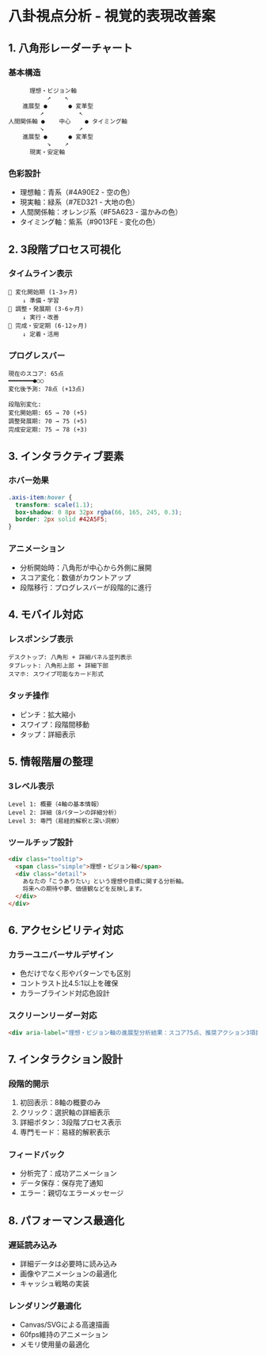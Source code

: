 # 八卦視点分析 - 視覚的表現改善案

## 1. 八角形レーダーチャート

### 基本構造
```
      理想・ビジョン軸
           ↗    ↖
    進展型 ●      ● 変革型
         ↗          ↖
人間関係軸 ●    中心    ● タイミング軸
         ↘          ↗
    進展型 ●      ● 変革型  
           ↘    ↗
      現実・安定軸
```

### 色彩設計
- 理想軸：青系（#4A90E2 - 空の色）
- 現実軸：緑系（#7ED321 - 大地の色）  
- 人間関係軸：オレンジ系（#F5A623 - 温かみの色）
- タイミング軸：紫系（#9013FE - 変化の色）

## 2. 3段階プロセス可視化

### タイムライン表示
```
🌱 変化開始期 (1-3ヶ月)
    ↓ 準備・学習
🌿 調整・発展期 (3-6ヶ月)  
    ↓ 実行・改善
🌳 完成・安定期 (6-12ヶ月)
    ↓ 定着・活用
```

### プログレスバー
```
現在のスコア: 65点
━━━━━━━●○○ 
変化後予測: 78点 (+13点)

段階別変化:
変化開始期: 65 → 70 (+5)
調整発展期: 70 → 75 (+5)  
完成安定期: 75 → 78 (+3)
```

## 3. インタラクティブ要素

### ホバー効果
```css
.axis-item:hover {
  transform: scale(1.1);
  box-shadow: 0 8px 32px rgba(66, 165, 245, 0.3);
  border: 2px solid #42A5F5;
}
```

### アニメーション
- 分析開始時：八角形が中心から外側に展開
- スコア変化：数値がカウントアップ
- 段階移行：プログレスバーが段階的に進行

## 4. モバイル対応

### レスポンシブ表示
```
デスクトップ: 八角形 + 詳細パネル並列表示
タブレット: 八角形上部 + 詳細下部
スマホ: スワイプ可能なカード形式
```

### タッチ操作
- ピンチ：拡大縮小
- スワイプ：段階間移動
- タップ：詳細表示

## 5. 情報階層の整理

### 3レベル表示
```
Level 1: 概要（4軸の基本情報）
Level 2: 詳細（8パターンの詳細分析）
Level 3: 専門（易経的解釈と深い洞察）
```

### ツールチップ設計
```html
<div class="tooltip">
  <span class="simple">理想・ビジョン軸</span>
  <div class="detail">
    あなたの「こうありたい」という理想や目標に関する分析軸。
    将来への期待や夢、価値観などを反映します。
  </div>
</div>
```

## 6. アクセシビリティ対応

### カラーユニバーサルデザイン
- 色だけでなく形やパターンでも区別
- コントラスト比4.5:1以上を確保
- カラーブラインド対応色設計

### スクリーンリーダー対応
```html
<div aria-label="理想・ビジョン軸の進展型分析結果：スコア75点、推奨アクション3項目">
```

## 7. インタラクション設計

### 段階的開示
1. 初回表示：8軸の概要のみ
2. クリック：選択軸の詳細表示
3. 詳細ボタン：3段階プロセス表示
4. 専門モード：易経的解釈表示

### フィードバック
- 分析完了：成功アニメーション
- データ保存：保存完了通知
- エラー：親切なエラーメッセージ

## 8. パフォーマンス最適化

### 遅延読み込み
- 詳細データは必要時に読み込み
- 画像やアニメーションの最適化
- キャッシュ戦略の実装

### レンダリング最適化
- Canvas/SVGによる高速描画
- 60fps維持のアニメーション
- メモリ使用量の最適化